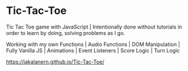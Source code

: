 # Tic-Tac-Toe
Tic Tac Toe game with JavaScript | Intentionally done without tutorials in order to learn by doing, solving problems as I go.

Working with my own Functions |
Audio Functions |
DOM Manipulation |
Fully Vanilla JS |
Animations |
Event Listeners |
Score Logic |
Turn Logic


https://jakalanern.github.io/Tic-Tac-Toe/
